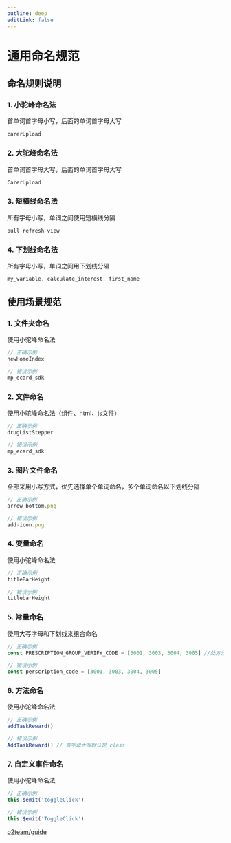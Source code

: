 ```yaml
---
outline: deep
editLink: false
---
```


# 通用命名规范

## 命名规则说明

### 1. 小驼峰命名法
首单词首字母小写，后面的单词首字母大写
```javascript
carerUpload
```

### 2. 大驼峰命名法
首单词首字母大写，后面的单词首字母大写
```javascript
CarerUpload
```

### 3. 短横线命名法
所有字母小写，单词之间使用短横线分隔
```javascript
pull-refresh-view
```

### 4. 下划线命名法
所有字母小写，单词之间用下划线分隔
```javascript
my_variable, calculate_interest, first_name
```

## 使用场景规范

### 1. 文件夹命名
使用小驼峰命名法
```javascript
// 正确示例
newHomeIndex

// 错误示例
mp_ecard_sdk
```

### 2. 文件命名
使用小驼峰命名法（组件、html、js文件）
```javascript
// 正确示例
drugListStepper

// 错误示例
mp_ecard_sdk
```

### 3. 图片文件命名
全部采用小写方式，优先选择单个单词命名，多个单词命名以下划线分隔
```javascript
// 正确示例
arrow_bottom.png

// 错误示例
add-icon.png
```

### 4. 变量命名
使用小驼峰命名法
```javascript
// 正确示例
titleBarHeight

// 错误示例
titlebarHeight
```

### 5. 常量命名
使用大写字母和下划线来组合命名
```javascript
// 正确示例
const PRESCRIPTION_GROUP_VERIFY_CODE = [3001, 3003, 3004, 3005] //处方分组校验拦截code

// 错误示例
const perscription_code = [3001, 3003, 3004, 3005]
```

### 6. 方法命名
使用小驼峰命名法
```javascript
// 正确示例
addTaskReward()

// 错误示例
AddTaskReward() // 首字母大写默认是 class
```

### 7. 自定义事件命名
使用小驼峰命名法
```javascript
// 正确示例
this.$emit('toggleClick')

// 错误示例
this.$emit('ToggleClick')
```

[o2team/guide](https://github.com/o2team/guide) 